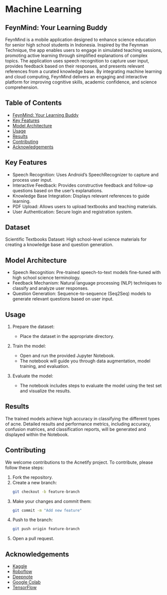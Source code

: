 # Machine Learning

## FeynMind: Your Learning Buddy
FeynMind is a mobile application designed to enhance science education for senior high school students in Indonesia. Inspired by the Feynman Technique, the app enables users to engage in simulated teaching sessions, promoting active learning through simplified explanations of complex topics. The application uses speech recognition to capture user input, provides feedback based on their responses, and presents relevant references from a curated knowledge base. By integrating machine learning and cloud computing, FeynMind delivers an engaging and interactive platform for improving cognitive skills, academic confidence, and science comprehension.

## Table of Contents

- [FeynMind: Your Learning Buddy](#project-overview)
- [Key Features](#key-features)
- [Model Architecture](#model-architecture)
- [Usage](#usage)
- [Results](#results)
- [Contributing](#contributing)
- [Acknowledgements](#acknowledgements)


## Key Features
- Speech Recognition: Uses Android’s SpeechRecognizer to capture and process user input.
- Interactive Feedback: Provides constructive feedback and follow-up questions based on the user’s explanations.
- Knowledge Base Integration: Displays relevant references to guide learning.
- PDF Upload: Allows users to upload textbooks and teaching materials.
- User Authentication: Secure login and registration system.

## Dataset
Scientific Textbooks Dataset: High school-level science materials for creating a knowledge base and question generation.

## Model Architecture
- Speech Recognition: Pre-trained speech-to-text models fine-tuned with high school science terminology.
- Feedback Mechanism: Natural language processing (NLP) techniques to classify and analyze user responses.
- Question Generation: Sequence-to-sequence (Seq2Seq) models to generate relevant questions based on user input.

## Usage
1. Prepare the dataset:
    - Place the dataset in the appropriate directory.

2. Train the model:
    - Open and run the provided Jupyter Notebook.
    - The notebook will guide you through data augmentation, model training, and evaluation.

3. Evaluate the model:
    - The notebook includes steps to evaluate the model using the test set and visualize the results.

  ## Results

The trained models achieve high accuracy in classifying the different types of acne. Detailed results and performance metrics, including accuracy, confusion matrices, and classification reports, will be generated and displayed within the Notebook.

## Contributing

We welcome contributions to the Acnetify project. To contribute, please follow these steps:

1. Fork the repository.
2. Create a new branch:
    ```bash
    git checkout -b feature-branch
    ```
3. Make your changes and commit them:
    ```bash
    git commit -m "Add new feature"
    ```
4. Push to the branch:
    ```bash
    git push origin feature-branch
    ```
5. Open a pull request.


## Acknowledgements

- [Kaggle](https://www.kaggle.com/)
- [Roboflow](https://roboflow.com/)
- [Deepnote](https://deepnote.com/)
- [Google Colab](https://colab.research.google.com/)
- [TensorFlow](https://www.tensorflow.org/)
